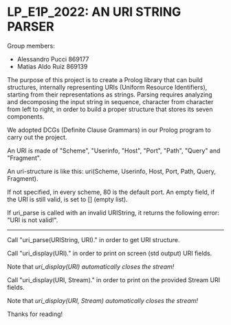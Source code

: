 # LP_E1P_2022: AN URI STRING PARSER

Group members:
- Alessandro Pucci 869177
- Matias Aldo Ruiz 869139

The purpose of this project is to create a Prolog library that can build 
structures, internally representing URIs (Uniform Resource Identifiers), 
starting from their representations as strings.
Parsing requires analyzing and decomposing the input string in sequence, 
character from character from left to right, in order to build a proper 
structure that stores its seven components.

We adopted DCGs (Definite Clause Grammars) in our Prolog program to
carry out the project.

An URI is made of "Scheme", "Userinfo, "Host", "Port", "Path", "Query" and
"Fragment".

An uri-structure is like this: uri(Scheme, Userinfo, Host, Port, Path,
Query, Fragment).

If not specified, in every scheme, 80 is the default port.
An empty field, if the URI is still valid, is set to [] (empty list).

If uri_parse is called with an invalid URIString, it returns the following
error: "URI is not valid!".

-----------------------------------------------------------------------------

Call "uri_parse(URIString, URI)." in order to get URI structure.

Call "uri_display(URI)." in order to print on screen (std output)
     URI fields.
     
Note that *uri_display(URI) automatically closes the stream!*

Call "uri_display(URI, Stream)." in order to print on the provided
     Stream URI fields.
     
Note that *uri_display(URI, Stream) automatically closes the stream!*


Thanks for reading!
